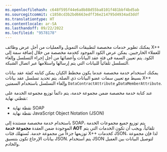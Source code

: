 ```yaml
---
ms.openlocfilehash: c648f595f44e6a8b88d55ba8101f481bbf4bd5ab
ms.sourcegitcommit: c1858cd3b2bd6663edff36e214795d4934ad3ddf
ms.translationtype: HT
ms.contentlocale: ar-SA
ms.lasthandoff: 09/22/2022
ms.locfileid: "9578178"
---
```


يمكنك تطوير خدمات مخصصة لتطبيقات التمويل والعمليات من أجل عرض وظائف ‎‎X‎++‎ للعملاء الخارجيين. يمكن عرض الكود الموجود كخدمة مخصصة من خلال إضافة سمة إلى الكود. يتم تعيين السمة في فئة عقد البيانات وأعضائها من أجل إجراء التسلسل وإلغاء التسلسل تلقائياً للبيانات التي يتم إرسالها واستلامها عبر اتصال الشبكة.

يمكنك استخدام خدمة مخصصة عندما يكون مخطط الكيان يمكن كتابته كفئة عقد بيانات بسيط مع تعيين سمات عضو البيانات ذي الصلة. يتم تحديد تسلسل عقد بيانات X++ وإلغاء التسلسل باستخدام السمتين `DataContractAttribute` و`DataMemberAttribute`.

عند كتابة خدمة مخصصة ضمن مجموعة خدمة، يتم دائماً توزيع مجموعة الخدمة على نقطتي نهاية:

-   نقطة نهاية SOAP
-   نقطة نهاية JavaScript Object Notation ‏(JSON)

باستخدام خدمة مخصصة مستندة إلى SOAP، يتم توزيع جميع مجموعات الخدمة الموجودة ضمن العقدة **مجموعة خدمة AOT** تلقائياً، ويجب أن تكون الخدمات التي يتم توزيعها جزءاً من مجموعة خدمة. تُستهلك فئات X++ كخدمات JSON، لذا فإن مجموعة بيانات الإرجاع تكون بتنسيق JSON. يتم استخدام JSON لتوصيل البيانات بين العميل والخادم. 
